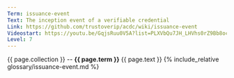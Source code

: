```yaml
---
Term: issuance-event
Text: The inception event of a verifiable credential
Link: https://github.com/trustoverip/acdc/wiki/issuance-event
Videostart: https://youtu.be/GqjsRuu0V5A?list=PLXVbQu7JH_LHVhs0rZ9Bb8ocyKlPljkaG&t=18m02s
Level: 7
---
```


{{ page.collection }} -- **{{ page.term }}**
   {{ page.text }} 
{% include_relative glossary/issuance-event.md %}
